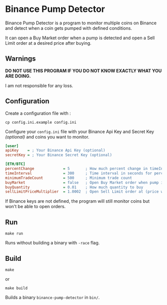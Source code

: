 # Binance Pump Detector

Binance Pump Detector is a program to monitor multiple coins on Binance and detect when a coin gets pumped with defined conditions.

It can open a Buy Market order when a pump is detected and open a Sell Limit order at a desired price after buying.

## Warnings

**DO NOT USE THIS PROGRAM IF YOU DO NOT KNOW EXACTLY WHAT YOU ARE DOING.**

I am not responsible for any loss.

## Configuration

Create a configuration file with :

`cp config.ini.example config.ini`

Configure your `config.ini` file with your Binance Api Key and Secret Key *(optional)* and coins you want to monitor.

```ini
[user]
apiKey    = ; Your Binance Api Key (optional)
secretKey = ; Your Binance Secret Key (optional)

[ETH/BTC]
percentChange             = 5       ; How much percent change in timeInterval
timeInterval              = 300     ; Time interval in seconds for percentChange
minimumTradeCount         = 500     ; Minimum trade count
buyMarket                 = false   ; Open Buy Market order when pump is detected
buyQuantity               = 0.01    ; How much quantity to buy
sellLimitPriceMultiplier  = 1.0002  ; Open Sell Limit order at (price when pump is detected) * sellLimitPriceMultiplier
```

If Binance keys are not defined, the program will still monitor coins but won't be able to open orders.

## Run

`make run`

Runs without building a binary with `-race` flag.

## Build

`make`

or

`make build`

Builds a binary `binance-pump-detector` in `bin/`.